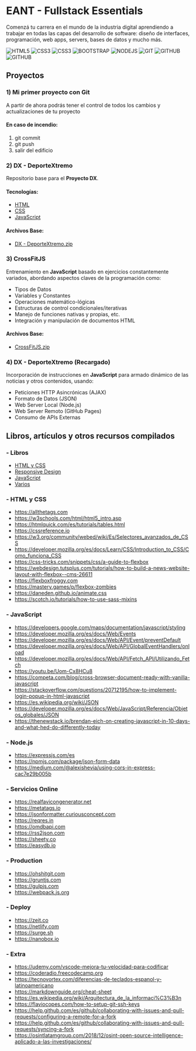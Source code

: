 # EANT - Fullstack Essentials

Comenzá tu carrera en el mundo de la industria digital aprendiendo a trabajar en todas las capas del desarrollo de software: diseño de interfaces, programación, web apps, servers, bases de datos y mucho más.

![HTML5](https://img.shields.io/badge/HTML_5-F16529.svg) ![CSS3](https://img.shields.io/badge/CSS_3-29A9DF.svg) ![CSS3](https://img.shields.io/badge/JavaScript-F0DB4F.svg) ![BOOTSTRAP](https://img.shields.io/badge/Bootstrap_4-563D7C.svg) ![NODEJS](https://img.shields.io/badge/Node.js-026E00.svg) ![GIT](https://img.shields.io/badge/Git-F14E32.svg) ![GITHUB](https://img.shields.io/badge/GitHub-24292E.svg) ![GITHUB](https://img.shields.io/badge/Heroku-79589F.svg)

## Proyectos

### 1) Mi primer proyecto con Git
A partir de ahora podrás tener el control de todos los cambios y actualizaciones de tu proyecto

#### En caso de incendio:

1. git commit
2. git push
3. salir del edificio

### 2) DX - DeporteXtremo

Repositorio base para el **Proyecto DX**.

#### Tecnologías:
- [HTML](https://es.wikipedia.org/wiki/HTML)
- [CSS](https://es.wikipedia.org/wiki/Hoja_de_estilos_en_cascada)
- [JavaScript](https://es.wikipedia.org/wiki/JavaScript)

#### Archivos Base:

- [DX - DeporteXtremo.zip](https://drive.google.com/open?id=1wiegUk8L3P3bvc_WFDnwqAXz8gBAsjsS)

### 3) CrossFitJS
Entrenamiento en **JavaScript** basado en ejercicios constantemente variados, abordando aspectos claves de la programación como:

- Tipos de Datos
- Variables y Constantes
- Operaciones matemático-lógicas
- Estructuras de control condicionales/iterativas
- Manejo de funciones nativas y propias, etc.
- Integración y manipulación de documentos HTML

#### Archivos Base:
- [CrossFitJS.zip](https://drive.google.com/open?id=1QA1lLobwCANc2_1oryIUDGu26XzVrFGC)

### 4) DX - DeporteXtremo (Recargado)
Incorporación de instrucciones en **JavaScript** para armado dinámico de las noticias y otros contenidos, usando:

- Peticiones HTTP Asincrónicas (AJAX)
- Formato de Datos (JSON)
- Web Server Local (Node.js)
- Web Server Remoto (GitHub Pages)
- Consumo de APIs Externas

## Libros, artículos y otros recursos compilados

### - Libros

- [HTML y CSS](https://drive.google.com/open?id=0B2VS-WX5krSuR0p5aTl0Z0J4TVU)
- [Responsive Design](https://drive.google.com/open?id=0B2VS-WX5krSuSElKNi1EelhUa0k)
- [JavaScript](https://drive.google.com/open?id=0B2VS-WX5krSuSVExaUJnRVlZRFU)
- [Varios](https://drive.google.com/open?id=1lH8it5EVtz8NMoTDJKK30Cd3JhFThdWk)

### - HTML y CSS

- https://allthetags.com
- https://w3schools.com/html/html5_intro.asp
- https://htmlquick.com/es/tutorials/tables.html
- https://cssreference.io
- https://w3.org/community/webed/wiki/Es/Selectores_avanzados_de_CSS
- https://developer.mozilla.org/es/docs/Learn/CSS/Introduction_to_CSS/Como_funciona_CSS
- https://css-tricks.com/snippets/css/a-guide-to-flexbox
- https://webdesign.tutsplus.com/tutorials/how-to-build-a-news-website-layout-with-flexbox--cms-26611
- https://flexboxfroggy.com
- https://mastery.games/p/flexbox-zombies
- https://daneden.github.io/animate.css
- https://scotch.io/tutorials/how-to-use-sass-mixins

### - JavaScript

- https://developers.google.com/maps/documentation/javascript/styling
- https://developer.mozilla.org/es/docs/Web/Events
- https://developer.mozilla.org/es/docs/Web/API/Event/preventDefault
- https://developer.mozilla.org/es/docs/Web/API/GlobalEventHandlers/onload
- https://developer.mozilla.org/es/docs/Web/API/Fetch_API/Utilizando_Fetch
- https://youtu.be/Uom-Cx8HCu8
- https://competa.com/blog/cross-browser-document-ready-with-vanilla-javascript
- https://stackoverflow.com/questions/20712195/how-to-implement-login-popup-in-html-javascript
- https://es.wikipedia.org/wiki/JSON
- https://developer.mozilla.org/es/docs/Web/JavaScript/Referencia/Objetos_globales/JSON
- https://thenewstack.io/brendan-eich-on-creating-javascript-in-10-days-and-what-hed-do-differently-today

### - Node.js

- https://expressjs.com/es
- https://npmjs.com/package/json-form-data
- https://medium.com/@alexishevia/using-cors-in-express-cac7e29b005b

### - Servicios Online

- https://realfavicongenerator.net
- https://metatags.io
- https://jsonformatter.curiousconcept.com
- https://reqres.in
- https://omdbapi.com
- https://rss2json.com
- https://sheety.co
- https://easydb.io

### - Production

- https://ohshitgit.com
- https://gruntjs.com
- https://gulpjs.com
- https://webpack.js.org

### - Deploy

- https://zeit.co
- https://netlify.com
- https://surge.sh
- https://nanobox.io

### - Extra

- https://udemy.com/vscode-mejora-tu-velocidad-para-codificar
- https://coderadio.freecodecamp.org
- https://tecnovortex.com/diferencias-de-teclados-espanol-y-latinoamericano
- https://markdownguide.org/cheat-sheet
- https://es.wikipedia.org/wiki/Arquitectura_de_la_informaci%C3%B3n
- https://flaviocopes.com/how-to-setup-git-ssh-keys
- https://help.github.com/es/github/collaborating-with-issues-and-pull-requests/configuring-a-remote-for-a-fork
- https://help.github.com/es/github/collaborating-with-issues-and-pull-requests/syncing-a-fork
- https://osintlatamgroup.com/2018/12/osint-open-source-intelligence-aplicado-a-las-investigaciones/
